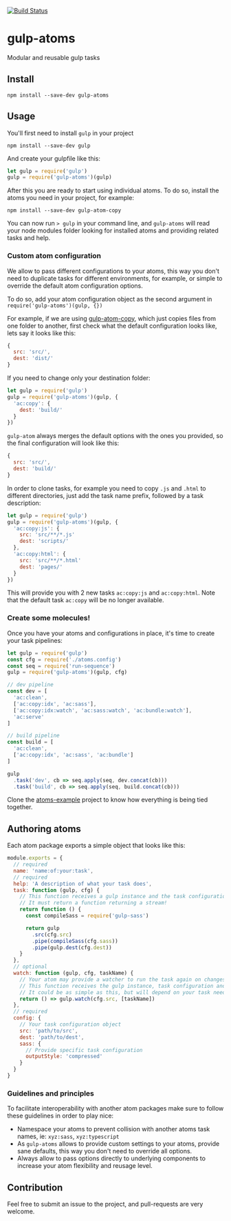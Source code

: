 [![Build Status](https://semaphoreci.com/api/v1/ricardocasares/gulp-atoms/branches/master/badge.svg)](https://semaphoreci.com/ricardocasares/gulp-atoms)

# gulp-atoms
Modular and reusable gulp tasks

## Install
`npm install --save-dev gulp-atoms`

## Usage
You'll first need to install `gulp` in your project

`npm install --save-dev gulp`

And create your gulpfile like this:

```js
let gulp = require('gulp')
gulp = require('gulp-atoms')(gulp)
```

After this you are ready to start using individual atoms. To do so, install the atoms you need in your project, for example:

`npm install --save-dev gulp-atom-copy`

You can now run `> gulp` in your command line, and `gulp-atoms` will read your node modules folder looking for installed atoms and providing related tasks and help.

### Custom atom configuration

We allow to pass different configurations to your atoms, this way you don't need to duplicate tasks for different environments, for example, or simple to override the default atom configuration options.

To do so, add your atom configuration object as the second argument in `require('gulp-atoms')(gulp, {})`

For example, if we are using [gulp-atom-copy](https://github.com/ricardocasares/gulp-atom-copy), which just copies files from one folder to another, first check what the default configuration looks like, lets say it looks like this:

```js
{
  src: 'src/',
  dest: 'dist/'
}
```

If you need to change only your destination folder:

```js
let gulp = require('gulp')
gulp = require('gulp-atoms')(gulp, {
  'ac:copy': {
    dest: 'build/'
  }
})
```

`gulp-atom` always merges the default options with the ones you provided, so the final configuration will look like this:

```js
{
  src: 'src/',
  dest: 'build/'
}
```

In order to clone tasks, for example you need to copy `.js` and `.html` to different directories, just add the task name prefix, followed by a task description:

```js
let gulp = require('gulp')
gulp = require('gulp-atoms')(gulp, {
  'ac:copy:js': {
    src: 'src/**/*.js'
    dest: 'scripts/'
  },
  'ac:copy:html': {
    src: 'src/**/*.html'
    dest: 'pages/'
  }
})
```

This will provide you with 2 new tasks `ac:copy:js` and `ac:copy:html`. Note that the default task `ac:copy` will be no longer available.

### Create some molecules!

Once you have your atoms and configurations in place, it's time to create your task pipelines:

```js
let gulp = require('gulp')
const cfg = require('./atoms.config')
const seq = require('run-sequence')
gulp = require('gulp-atoms')(gulp, cfg)

// dev pipeline
const dev = [
  'ac:clean',
  ['ac:copy:idx', 'ac:sass'],
  ['ac:copy:idx:watch', 'ac:sass:watch', 'ac:bundle:watch'],
  'ac:serve'
]

// build pipeline
const build = [
  'ac:clean',
  ['ac:copy:idx', 'ac:sass', 'ac:bundle']
]

gulp
  .task('dev', cb => seq.apply(seq, dev.concat(cb)))
  .task('build', cb => seq.apply(seq, build.concat(cb)))
```

Clone the [atoms-example](https://github.com/ricardocasares/atoms-example) project to know how everything is being tied together.

## Authoring atoms

Each atom package exports a simple object that looks like this:

```js
module.exports = {
  // required
  name: 'name:of:your:task',
  // required
  help: 'A description of what your task does',
  task: function (gulp, cfg) {
    // This function receives a gulp instance and the task configuration
    // It must return a function returning a stream!
    return function () {
      const compileSass = require('gulp-sass')

      return gulp
        .src(cfg.src)
        .pipe(compileSass(cfg.sass))
        .pipe(gulp.dest(cfg.dest))
    }
  },
  // optional
  watch: function (gulp, cfg, taskName) {
    // Your atom may provide a watcher to run the task again on changes
    // This function receives the gulp instance, task configuration and the task name
    // It could be as simple as this, but will depend on your task needs.
    return () => gulp.watch(cfg.src, [taskName])
  },
  // required
  config: {
    // Your task configuration object
    src: 'path/to/src',
    dest: 'path/to/dest',
    sass: {
      // Provide specific task configuration
      outputStyle: 'compressed'
    }
  }
}
```

### Guidelines and principles

To facilitate interoperability with another atom packages make sure to follow these guidelines in order to play nice:

- Namespace your atoms to prevent collision with another atoms task names, ie: `xyz:sass`, `xyz:typescript`
- As `gulp-atoms` allows to provide custom settings to your atoms, provide sane defaults, this way you don't need to override all options.
- Always allow to pass options directly to underlying components to increase your atom flexibility and reusage level.

## Contribution

Feel free to submit an issue to the project, and pull-requests are very welcome.
